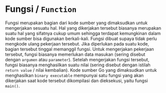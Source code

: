 # Fungsi / `Function`

Fungsi merupakan bagian dari kode sumber yang dimaksudkan untuk mengerjakan sesuatu hal. Hal yang dikerjakan tersebut biasanya merupakan suatu hal yang sifatnya cukup umum sehingga terdapat kemungkinan dalam kode sumber bisa digunakan berkali-kali. Fungsi dibuat supaya tidak perlu mengkode ulang pekerjaan tersebut. Jika diperlukan pada suatu kode, bagian tersebut tinggal memanggil fungsi. Untuk mengerjakan pekerjaan tersebut, fungsi biasanya memerlukan data masukan (sering disebut dengan ``argumen`` atau ``parameter``). Setelah mengerjakan fungsi tersebut, fungsi biasanya menghasilkan suatu nilai (sering disebut dengan istilah ``return value`` / nilai kembalian). Kode sumber Go yang dimaksudkan untuk menghasilkan ``binary executable`` mempunyai satu fungsi yang akan dikerjakan saat kode tersebut dikompilasi dan dieksekusi, yaitu fungsi ``main()``.


